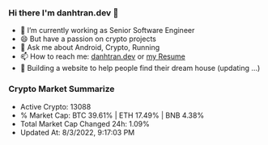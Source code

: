 ### Hi there I'm danhtran.dev 👋

- 🔭 I’m currently working as Senior Software Engineer
- 😄 But have a passion on crypto projects
- 💬 Ask me about Android, Crypto, Running 
- 📫 How to reach me: <a href="https://danhtran.dev" target="_blank">danhtran.dev</a> or <a href="Developer-Resume.pdf" target="_blank">my Resume</a>
- 🌱 Building a website to help people find their dream house (updating ...)

### Crypto Market Summarize
- Active Crypto: 13088
- % Market Cap: BTC 39.61% | ETH 17.49% | BNB 4.38%
- Total Market Cap Changed 24h: 1.09%
- Updated At: 8/3/2022, 9:17:03 PM
